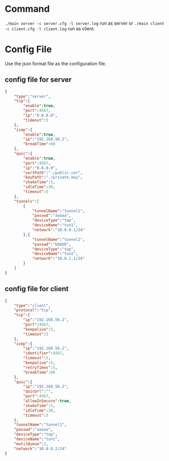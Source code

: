 # Command

`./main server -c server.cfg -l server.log` run as server or `./main client -c client.cfg -l client.log` run as client.

# Config File

 Use the json format file as the configuration file.

## config file for server

~~~json
{
    "type":"server",
    "tcp":{
        "enable":true,
        "port":4567,
        "ip":"0.0.0.0",
        "timeout":5
    },
    "icmp":{
        "enable":true,
        "ip":"192.168.56.2",
        "breakTime":60
    },
    "quic":{
        "enable":true,
        "port":4567,
        "ip":"0.0.0.0",
        "certPath":"./public.cer",
        "keyPath":"./private.key",
        "shakeTime":5,
        "idleTime":30,
        "timeout":5
    },
    "tunnels":[
        {
            "tunnelName":"tunnel1",
            "passwd":"aaaaa",
            "deviceType":"tap",
            "deviceName":"tun1",
            "network":"10.0.0.1/24"
        },{
            "tunnelName":"tunnel2",
            "passwd":"bbbbb",
            "deviceType":"tap",
            "deviceName":"tun2",
            "network":"10.0.1.1/24"
        }
    ]
}
~~~

## config file for client

~~~json
{
    "type":"client", 
    "protocol":"tcp",
    "tcp":{
        "ip":"192.168.56.2",
        "port":4567,
        "keepalive":5,
        "timeout":5
    },
    "icmp":{
        "ip":"192.168.56.2",
        "identifier":4567,
        "timeout":5,
        "keepalive":5,
        "retryTimes":5,
        "breakTime":60
    },
    "quic":{
        "ip":"192.168.56.2",
        "quicUrl":"",
        "port":4567,
        "allowInSecure":true,
        "shakeTime":5,
        "idleTime":30,
        "timeout":5
    },
    "tunnelName":"tunnel1",
    "passwd":"aaaaa",
    "deviceType":"tap",
    "deviceName":"tun1",
    "mutilQueue":2,
    "network":"10.0.0.2/24"
}

~~~

